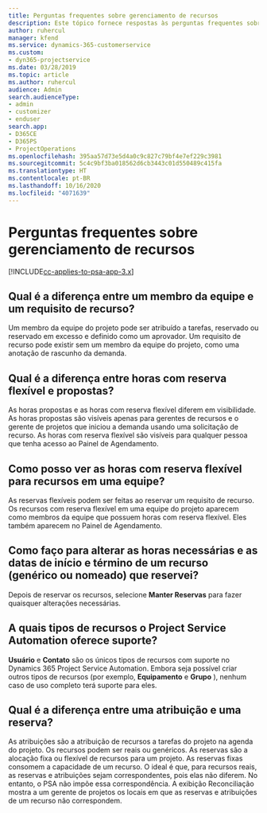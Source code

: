 ```yaml
---
title: Perguntas frequentes sobre gerenciamento de recursos
description: Este tópico fornece respostas às perguntas frequentes sobre gerenciamento de recursos.
author: ruhercul
manager: kfend
ms.service: dynamics-365-customerservice
ms.custom:
- dyn365-projectservice
ms.date: 03/28/2019
ms.topic: article
ms.author: ruhercul
audience: Admin
search.audienceType:
- admin
- customizer
- enduser
search.app:
- D365CE
- D365PS
- ProjectOperations
ms.openlocfilehash: 395aa57d73e5d4a0c9c827c79bf4e7ef229c3981
ms.sourcegitcommit: 5c4c9bf3ba018562d6cb3443c01d550489c415fa
ms.translationtype: HT
ms.contentlocale: pt-BR
ms.lasthandoff: 10/16/2020
ms.locfileid: "4071639"
---
```

# <a name="resource-management-faq"></a>Perguntas frequentes sobre gerenciamento de recursos

[!INCLUDE[cc-applies-to-psa-app-3.x](../includes/cc-applies-to-psa-app-3x.md)]

## <a name="what-is-the-difference-between-a-team-member-and-a-resource-requirement"></a>Qual é a diferença entre um membro da equipe e um requisito de recurso?

Um membro da equipe do projeto pode ser atribuído a tarefas, reservado ou reservado em excesso e definido como um aprovador. Um requisito de recurso pode existir sem um membro da equipe do projeto, como uma anotação de rascunho da demanda. 

## <a name="what-is-the-difference-between-proposed-and-soft-booked-hours"></a>Qual é a diferença entre horas com reserva flexível e propostas?

As horas propostas e as horas com reserva flexível diferem em visibilidade. As horas propostas são visíveis apenas para gerentes de recursos e o gerente de projetos que iniciou a demanda usando uma solicitação de recurso. As horas com reserva flexível são visíveis para qualquer pessoa que tenha acesso ao Painel de Agendamento.

## <a name="how-can-i-see-the-soft-booked-hours-for-resources-on-a-team"></a>Como posso ver as horas com reserva flexível para recursos em uma equipe?

As reservas flexíveis podem ser feitas ao reservar um requisito de recurso. Os recursos com reserva flexível em uma equipe do projeto aparecem como membros da equipe que possuem horas com reserva flexível. Eles também aparecem no Painel de Agendamento.

## <a name="how-do-i-change-the-required-hours-and-the-start-and-end-dates-for-a-resource-generic-or-named-that-i-booked"></a>Como faço para alterar as horas necessárias e as datas de início e término de um recurso (genérico ou nomeado) que reservei?

Depois de reservar os recursos, selecione **Manter Reservas** para fazer quaisquer alterações necessárias.

## <a name="what-resources-types-does-project-service-automation-support"></a>A quais tipos de recursos o Project Service Automation oferece suporte?

**Usuário** e **Contato** são os únicos tipos de recursos com suporte no Dynamics 365 Project Service Automation. Embora seja possível criar outros tipos de recursos (por exemplo, **Equipamento** e **Grupo** ), nenhum caso de uso completo terá suporte para eles.

## <a name="what-is-the-difference-between-an-assignment-and-a-booking"></a>Qual é a diferença entre uma atribuição e uma reserva?

As atribuições são a atribuição de recursos a tarefas do projeto na agenda do projeto. Os recursos podem ser reais ou genéricos. As reservas são a alocação fixa ou flexível de recursos para um projeto. As reservas fixas consomem a capacidade de um recurso. O ideal é que, para recursos reais, as reservas e atribuições sejam correspondentes, pois elas não diferem. No entanto, o PSA não impõe essa correspondência. A exibição Reconciliação mostra a um gerente de projetos os locais em que as reservas e atribuições de um recurso não correspondem.
